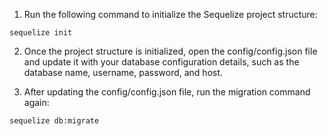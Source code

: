 1. Run the following command to initialize the Sequelize project structure:

```
sequelize init
```

2. Once the project structure is initialized, open the config/config.json file and update it with your database configuration details, such as the database name, username, password, and host.

3. After updating the config/config.json file, run the migration command again:

```
sequelize db:migrate
```
